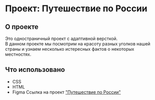 # Проект: Путешествие по России

## О проекте
Это одностраничный проект с адаптивной версткой.  
В данном проекте мы посмотрим на красоту разных уголков нашей страны и узнаем несколько истересных фактов о некоторых местностях.  

## Что использовано
- CSS
- HTML
- Figma
Ссылка на проект <a href="https://dariabold.github.io/russian-travel/">"Путешествие по России"</a>
